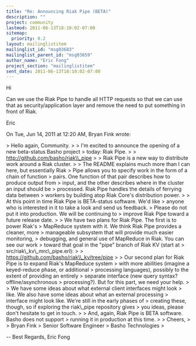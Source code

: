 ```yaml
---
title: "Re: Announcing Riak Pipe (BETA)"
description: ""
project: community
lastmod: 2011-06-13T18:10:02-07:00
sitemap:
  priority: 0.2
layout: mailinglistitem
mailinglist_id: "msg03683"
mailinglist_parent_id: "msg03659"
author_name: "Eric Fong"
project_section: "mailinglistitem"
sent_date: 2011-06-13T18:10:02-07:00
---
```



Hi

Can we use the Riak Pipe to handle all HTTP requests so that we can use that
as security/application layer and remove the need to put something in front
of Riak.

Eric

On Tue, Jun 14, 2011 at 12:20 AM, Bryan Fink  wrote:

&gt; Hello again, Community.
&gt;
&gt; I'm excited to announce the opening of a new beta-status Basho project
&gt; today: Riak Pipe.
&gt;
&gt; http://github.com/basho/riak\\_pipe
&gt;
&gt; Riak Pipe is a new way to distribute work around a Riak cluster.
&gt;
&gt; The README explains much more than I can here, but essentially Riak
&gt; Pipe allows you to specify work in the form of a chain of function
&gt; pairs. One function of that pair describes how to produce output from
&gt; input, and the other describes where in the cluster an input should be
&gt; processed. Riak Pipe handles the details of ferrying data between
&gt; workers by building atop Riak Core's distribution power.
&gt;
&gt; At this point in time Riak Pipe is BETA-status software. We'd like
&gt; anyone who is interested in it to take a look and send us feedback.
&gt; Please do not put it into production. We will be continuing to
&gt; improve Riak Pipe toward a future release date.
&gt;
&gt; We have two plans for Riak Pipe. The first is to power Riak's
&gt; MapReduce system with it. We think Riak Pipe provides a cleaner, more
&gt; manageable subsystem that will provide much easier monitoring,
&gt; debugging, and general use of MapReduce in Riak. You can see our work
&gt; toward that goal in the "pipe" branch of Riak KV (start at
&gt; src/riak\\_kv\\_mrc\\_pipe.erl):
&gt;
&gt; https://github.com/basho/riak\\_kv/tree/pipe
&gt;
&gt; Our second plan for Riak Pipe is to expand Riak's MapReduce system
&gt; with more abilities (imagine a keyed-reduce phase, or additional
&gt; processing languages), possibly to the extent of providing an entirely
&gt; separate interface (new query syntax? offline/asynchronous
&gt; processing?). But for this part, we need your help.
&gt;
&gt; We have some ideas about what external client interfaces might look
&gt; like. We also have some ideas about what an external processing
&gt; interface might look like. We're still in the early phases of
&gt; creating these, though, so if exploring the riak\\_pipe repository gives
&gt; you ideas, please don't hesitate to get in touch.
&gt;
&gt; And, again, Riak Pipe is BETA software. Basho does not support
&gt; running it in production at this time.
&gt;
&gt; Cheers,
&gt;
&gt; Bryan Fink
&gt; Senior Software Engineer
&gt; Basho Technologies
&gt;


-- 
Best Regards,
Eric Fong
